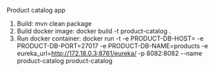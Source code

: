 Product catalog app

1) Build: mvn clean package
2) Build docker image:  docker build -t product-catalog .  
3) Run docker container:  docker run -t -e PRODUCT-DB-HOST=<hostname>  -e PRODUCT-DB-PORT=27017 -e PRODUCT-DB-NAME=products -e eureka_url=http://172.18.0.3:8761/eureka/ -p 8082:8082 --name product-catalog product-catalog